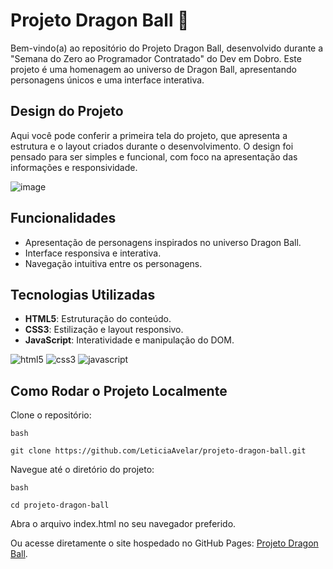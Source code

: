 # Projeto Dragon Ball 🐉
Bem-vindo(a) ao repositório do Projeto Dragon Ball, desenvolvido durante a "Semana do Zero ao Programador Contratado" do Dev em Dobro. Este projeto é uma homenagem ao universo de Dragon Ball, apresentando personagens únicos e uma interface interativa.

## Design do Projeto

Aqui você pode conferir a primeira tela do projeto, que apresenta a estrutura e o layout criados durante o desenvolvimento. O design foi pensado para ser simples e funcional, com foco na apresentação das informações e responsividade.

![image](https://github.com/user-attachments/assets/0f24e033-8c08-4e2c-87c0-aa768d215c5e)

## Funcionalidades

- Apresentação de personagens inspirados no universo Dragon Ball.
- Interface responsiva e interativa.
- Navegação intuitiva entre os personagens.

## Tecnologias Utilizadas

- **HTML5**: Estruturação do conteúdo.
- **CSS3**: Estilização e layout responsivo.
- **JavaScript**: Interatividade e manipulação do DOM.

 ![html5](https://img.shields.io/badge/HTML5-E34F26?style=for-the-badge&logo=html5&logoColor=white) ![css3](https://img.shields.io/badge/css3-1572B6?style=for-the-badge&logo=css3&logoColor=white) ![javascript](https://img.shields.io/badge/Javascript-F7DF1E?style=for-the-badge&logo=javascript&logoColor=black) 

## Como Rodar o Projeto Localmente
Clone o repositório:
```
bash

git clone https://github.com/LeticiaAvelar/projeto-dragon-ball.git
```
Navegue até o diretório do projeto:
```
bash

cd projeto-dragon-ball
```
Abra o arquivo index.html no seu navegador preferido.

Ou acesse diretamente o site hospedado no GitHub Pages: [Projeto Dragon Ball](https://leticiaavelar.github.io/projeto-dragon-ball/).
